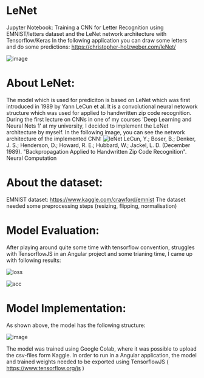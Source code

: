 # LeNet
Jupyter Notebook: Training a CNN for Letter Recognition using EMNIST/letters dataset and the LeNet network architecture with Tensorflow/Keras
In the following application you can draw some letters and do some predictions:
https://christopher-holzweber.com/leNet/


![image](https://user-images.githubusercontent.com/48522299/143735148-d02b75b7-3a67-42f9-99f7-b925b111c6bf.png)


# About LeNet:
The model which is used for prediciton is based on LeNet which was first introduced in 1989 by Yann LeCun et al. It is a convolutional neural netowork structure which was used for applied to handwritten zip code recognition.
During the first lecture on CNNs in one of my courses 'Deep Learning and Neural Nets 1' at my university, I decided to implement the LeNet architecture by myself. In the following image, you can see the network architecture of the implemented CNN:
![leNet](https://user-images.githubusercontent.com/48522299/143719205-3b8da41c-4f5e-4f8f-92d1-4ce79ee23a22.png)
LeCun, Y.; Boser, B.; Denker, J. S.; Henderson, D.; Howard, R. E.; Hubbard, W.; Jackel, L. D. (December 1989). "Backpropagation Applied to Handwritten Zip Code Recognition". Neural Computation
# About the dataset:
EMNIST dataset: https://www.kaggle.com/crawford/emnist
The dataset needed some preprocessing steps (resizing, flipping, normalisation)
# Model Evaluation:
After playing around quite some time with tensorflow convention, struggles with TensorflowJS in an Angular project and some trianing time, I came up with following results:


![loss](https://user-images.githubusercontent.com/48522299/143719218-4fe6f976-6e51-4369-9128-82e186dc2c0d.png)


![acc](https://user-images.githubusercontent.com/48522299/143719219-d9cc646b-bf3e-4e15-8020-38a495bac204.png)


# Model Implementation:
As shown above, the model has the following structure:


![image](https://user-images.githubusercontent.com/48522299/143719379-201e9722-c26b-43e1-92cb-147188ff60c4.png)


The model was trained using Google Colab, where it was possible to upload the csv-files form Kaggle.
In order to run in a Angular application, the model and trained weights needed to be exported using TensorflowJS ( https://www.tensorflow.org/js )

